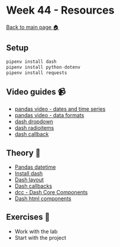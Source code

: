 # Week 44 - Resources

[Back to main page :house:](https://github.com/kokchun/Databehandling-21)

## Setup

```py
pipenv install dash
pipenv install python-dotenv
pipenv install requests
```

## Video guides :video_camera:

- [pandas video - dates and time series][pandas_vid_dates]
- [pandas video - data formats][pandas_vid_formats]
- [dash dropdown](https://www.youtube.com/watch?v=UYH_dNSX1DM)
- [dash radioitems](https://www.youtube.com/watch?v=FuJOsZgo4nU)
- [dash callback](https://www.youtube.com/watch?v=mTsZL-VmRVE)

[pandas_vid_dates]: https://www.youtube.com/watch?v=UFuo7EHI8zc&list=RDCMUCCezIgC97PvUuR4_gbFUs5g&index=10
[pandas_vid_formats]: https://www.youtube.com/watch?v=N6hyN6BW6ao&list=RDCMUCCezIgC97PvUuR4_gbFUs5g&index=11



## Theory :book:

- [Pandas datetime](https://pandas.pydata.org/docs/reference/api/pandas.to_datetime.html)
- [Install dash](https://dash.plotly.com/installation)
- [Dash layout](https://dash.plotly.com/layout)
- [Dash callbacks](https://dash.plotly.com/basic-callbacks)
- [dcc - Dash Core Components](https://dash.plotly.com/dash-core-components)
- [Dash html components](https://dash.plotly.com/dash-html-components)

## Exercises :running:

- Work with the lab
- Start with the project
